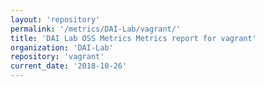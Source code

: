 ```yaml
---
layout: 'repository'
permalink: '/metrics/DAI-Lab/vagrant/'
title: 'DAI Lab OSS Metrics Metrics report for vagrant'
organization: 'DAI-Lab'
repository: 'vagrant'
current_date: '2018-10-26'
---
```

